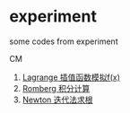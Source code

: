 # experiment
some codes from experiment


CM
<ol>
<li>
<a href="https://github.com/sujunhao/experiment/blob/master/Computational%20Methods/Lagrange.cpp">
Lagrange 插值函数模拟f(x)</a>
</li>
<li>
<a href="https://github.com/sujunhao/experiment/blob/master/Computational%20Methods/Romberg.cpp">
Romberg 积分计算</a>
</li>
<li>
<a href="https://github.com/sujunhao/experiment/blob/master/Computational%20Methods/Newton.cpp">
Newton 迭代法求根</a>
</li>